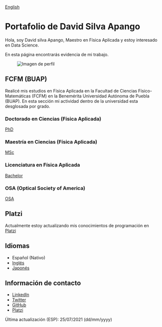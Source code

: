 [English](index.md)

# Portafolio de David Silva Apango

Hola, soy David silva Apango, Maestro en Física Aplicada y estoy interesado en Data Science.

En esta página encontrarás evidencia de mi trabajo.

<figure>
  <img
  src="https://imgur.com/WxNkgL4.jpg"
  alt="Imagen de perfil">
</figure>


## FCFM (BUAP)

Realicé mis estudios en Física Aplicada en la Facultad de Ciencias Físico-Matemáticas (FCFM) en la Benemérita Universidad Autónoma de Puebla (BUAP). En esta sección mi actividad dentro de la universidad esta desglosada por grado.

### Doctorado en Ciencias (Física Aplicada)

[PhD](phdesp.md)

### Maestría en Ciencias (Física Aplicada)

[MSc](mscesp.md)

### Licenciatura en Física Aplicada

[Bachelor](bacheloresp.md)

### OSA (Optical Society of America)

[OSA](osaesp.md)

## Platzi

Actualmente estoy actualizando mis conocimientos de programación en [Platzi](platziesp.md)

## Idiomas

- Español (Nativo)
- [Inglés](englishesp.md)
- [Japonés](japaneseesp.md)

## Información de contacto

- [LinkedIn](https://www.linkedin.com/in/david-silva-apango-60553714a/)
- [Twitter](https://twitter.com/DavidSA06)
- [GitHub](https://davidsa06.github.io/)
- [Platzi](https://platzi.com/p/davidsilvaa/)

Última actualización (ESP): 25/07/2021 (dd/mm/yyyy)